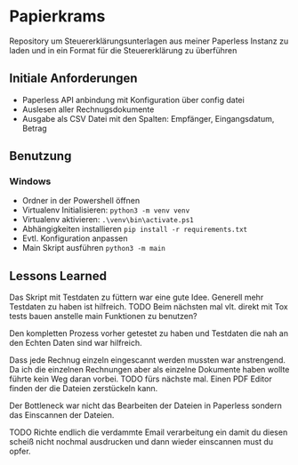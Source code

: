 # Papierkrams

Repository um Steuererklärungsunterlagen aus meiner Paperless Instanz zu laden und in ein Format für die Steuererklärung zu überführen

## Initiale Anforderungen
 - Paperless API anbindung mit Konfiguration über config datei
 - Auslesen aller Rechnugsdokumente
 - Ausgabe als CSV Datei mit den Spalten: Empfänger, Eingangsdatum, Betrag

## Benutzung

### Windows
 - Ordner in der Powershell öffnen
 - Virtualenv Initialisieren: `python3 -m venv venv`
 - Virtualenv aktivieren: `.\venv\bin\activate.ps1`
 - Abhängigkeiten installieren `pip install -r requirements.txt`
 - Evtl. Konfiguration anpassen
 - Main Skript ausführen `python3 -m main`


## Lessons Learned
Das Skript mit Testdaten zu füttern war eine gute Idee.
Generell mehr Testdaten zu haben ist hilfreich.
TODO Beim nächsten mal vlt. direkt mit Tox tests bauen anstelle main Funktionen zu benutzen?

Den kompletten Prozess vorher getestet zu haben
und Testdaten die nah an den Echten Daten sind war hilfreich.

Dass jede Rechnug einzeln eingescannt werden mussten war anstrengend.
Da ich die einzelnen Rechnungen aber als einzelne Dokumente haben wollte führte kein Weg daran vorbei.
TODO fürs nächste mal. Einen PDF Editor finden der die Dateien zerstückeln kann.

Der Bottleneck war nicht das Bearbeiten der Dateien in Paperless sondern das Einscannen der Dateien.

TODO Richte endlich die verdammte Email verarbeitung ein damit du diesen scheiß nicht nochmal ausdrucken und dann wieder einscannen must du opfer.